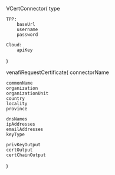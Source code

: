 VCertConnector(
    type

    TPP:
        baseUrl
        username
        password

    Cloud:
        apiKey
)

venafiRequestCertificate(
    connectorName

    commonName
    organization
    organizationUnit
    country
    locality
    province

    dnsNames
    ipAddresses
    emailAddresses
    keyType

    privKeyOutput
    certOutput
    certChainOutput
)
